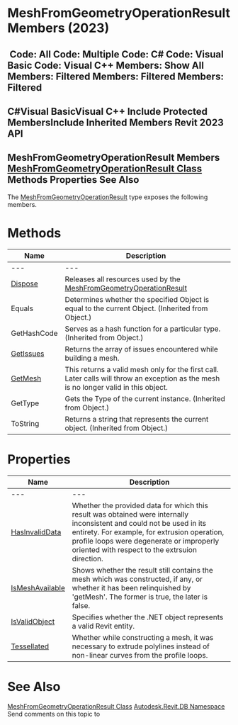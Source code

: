 # MeshFromGeometryOperationResult Members (2023)

﻿
 Code: All Code: Multiple Code: C# Code: Visual Basic Code: Visual C++  Members: Show All Members: Filtered Members: Filtered Members: Filtered   
---  
C#Visual BasicVisual C++
Include Protected MembersInclude Inherited Members
Revit 2023 API  
---  
MeshFromGeometryOperationResult Members  
[MeshFromGeometryOperationResult Class](acca9a2a-6d1d-efd3-3838-218e2a94f52a.md "MeshFromGeometryOperationResult Class") Methods Properties See Also  
---  
The [MeshFromGeometryOperationResult](acca9a2a-6d1d-efd3-3838-218e2a94f52a.md "MeshFromGeometryOperationResult Class") type exposes the following members.
# Methods
| Name | Description |
| --- | --- |
| --- | --- | --- |
| [Dispose](1232a220-124f-f1ed-adcf-9234bf17e2ed.md "Dispose Method") | Releases all resources used by the [MeshFromGeometryOperationResult](acca9a2a-6d1d-efd3-3838-218e2a94f52a.md "MeshFromGeometryOperationResult Class") |
| Equals | Determines whether the specified Object is equal to the current Object. (Inherited from Object.) |
| GetHashCode | Serves as a hash function for a particular type.  (Inherited from Object.) |
| [GetIssues](0a0dded2-d7d7-9d7e-424d-ffb09051a690.md "GetIssues Method") | Returns the array of issues encountered while building a mesh. |
| [GetMesh](bd2901fe-9510-612a-f383-cb8caaee62ed.md "GetMesh Method") | This returns a valid mesh only for the first call. Later calls will throw an exception as the mesh is no longer valid in this object. |
| GetType | Gets the Type of the current instance. (Inherited from Object.) |
| ToString | Returns a string that represents the current object. (Inherited from Object.) |

# Properties
| Name | Description |
| --- | --- |
| --- | --- | --- |
| [HasInvalidData](2ceba862-dbcf-348e-4aec-9e676a093d60.md "HasInvalidData Property") | Whether the provided data for which this result was obtained were internally inconsistent and could not be used in its entirety. For example, for extrusion operation, profile loops were degenerate or improperly oriented with respect to the extrsuion direction. |
| [IsMeshAvailable](9d587518-ed0c-5199-47b3-2f3c0fa69cb8.md "IsMeshAvailable Property") | Shows whether the result still contains the mesh which was constructed, if any, or whether it has been relinquished by 'getMesh'. The former is true, the later is false. |
| [IsValidObject](fff8becb-ceed-55e1-3977-8ea49762b48b.md "IsValidObject Property") | Specifies whether the .NET object represents a valid Revit entity. |
| [Tessellated](30d4e459-7217-20bd-9192-b5253ea78792.md "Tessellated Property") | Whether while constructing a mesh, it was necessary to extrude polylines instead of non-linear curves from the profile loops. |

# See Also
[MeshFromGeometryOperationResult Class](acca9a2a-6d1d-efd3-3838-218e2a94f52a.md "MeshFromGeometryOperationResult Class")
[Autodesk.Revit.DB Namespace](87546ba7-461b-c646-cbb1-2cb8f5bff8b2.md "Autodesk.Revit.DB Namespace")
Send comments on this topic to 